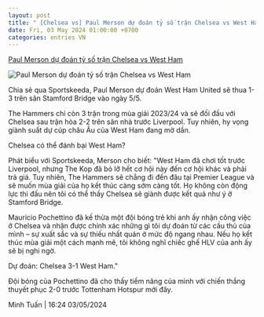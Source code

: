 ```yaml
---
layout: post
title: " [Chelsea vs] Paul Merson dự đoán tỷ số trận Chelsea vs West Ham"
date: Fri, 03 May 2024 01:00:00 +0700
categories: entries VN
---
```

[Paul Merson dự đoán tỷ số trận Chelsea vs West Ham](https://www.tinthethao.com.vn/paul-merson-du-doan-ty-so-tran-chelsea-vs-west-ham-d758949.html)

![Paul Merson dự đoán tỷ số trận Chelsea vs West Ham](https://media.tinthethao.com.vn/resize/534x280/files/bongda/2024/05/03/paul-merson-du-doan-ty-so-tran-chelsea-vs-west-ham-165413jpg.jpg)

Chia sẻ qua Sportskeeda, Paul Merson dự đoán West Ham United sẽ thua 1-3 trên sân Stamford Bridge vào ngày 5/5.

The Hammers chỉ còn 3 trận trong mùa giải 2023/24 và sẽ đối đầu với Chelsea sau trận hòa 2-2 trên sân nhà trước Liverpool. Tuy nhiên, hy vọng giành suất dự cúp châu Âu của West Ham đang mờ dần.

Chelsea có thể đánh bại West Ham?

Phát biểu với Sportskeeda, Merson cho biết: "West Ham đã chơi tốt trước Liverpool, nhưng The Kop đã bỏ lỡ hết cơ hội này đến cơ hội khác và phải trả giá. Tuy nhiên, The Hammers sẽ chẳng đi đến đâu tại Premier League và sẽ muốn mùa giải của họ kết thúc càng sớm càng tốt. Họ không còn động lực thi đấu nên tôi có thể thấy Chelsea sẽ giành được kết quả như ý ở Stamford Bridge.

Mauricio Pochettino đã kế thừa một đội bóng trẻ khi anh ấy nhận công việc ở Chelsea và nhận được chính xác những gì tôi dự đoán từ các cầu thủ của mình – sự xuất sắc và sự thiếu nhất quán ở mức độ ngang nhau. Nếu họ kết thúc mùa giải một cách mạnh mẽ, tôi không nghĩ chiếc ghế HLV của anh ấy sẽ bị nghi ngờ.

Dự đoán: Chelsea 3-1 West Ham."

Đội bóng của Pochettino đã cho thấy tiềm năng của mình với chiến thắng thuyết phục 2-0 trước Tottenham Hotspur mới đây.

Minh Tuấn | 16:24 03/05/2024

